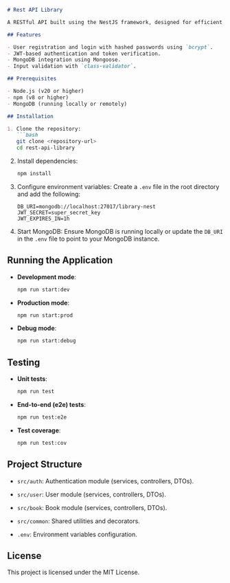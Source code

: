 ```markdown
# Rest API Library

A RESTful API built using the NestJS framework, designed for efficient and scalable server-side applications. This project includes user authentication, registration, and token-based authorization.

## Features

- User registration and login with hashed passwords using `bcrypt`.
- JWT-based authentication and token verification.
- MongoDB integration using Mongoose.
- Input validation with `class-validator`.

## Prerequisites

- Node.js (v20 or higher)
- npm (v8 or higher)
- MongoDB (running locally or remotely)

## Installation

1. Clone the repository:
   ```bash
   git clone <repository-url>
   cd rest-api-library
   ```

2. Install dependencies:
   ```bash
   npm install
   ```

3. Configure environment variables:
   Create a `.env` file in the root directory and add the following:
   ```dotenv
   DB_URI=mongodb://localhost:27017/library-nest
   JWT_SECRET=super_secret_key
   JWT_EXPIRES_IN=1h
   ```

4. Start MongoDB:
   Ensure MongoDB is running locally or update the `DB_URI` in the `.env` file to point to your MongoDB instance.

## Running the Application

- **Development mode**:
  ```bash
  npm run start:dev
  ```

- **Production mode**:
  ```bash
  npm run start:prod
  ```

- **Debug mode**:
  ```bash
  npm run start:debug
  ```

## Testing

- **Unit tests**:
  ```bash
  npm run test
  ```

- **End-to-end (e2e) tests**:
  ```bash
  npm run test:e2e
  ```

- **Test coverage**:
  ```bash
  npm run test:cov
  ```

## Project Structure

- `src/auth`: Authentication module (services, controllers, DTOs).
- `src/user`: User module (services, controllers, DTOs).
- `src/book`: Book module (services, controllers, DTOs).

- `src/common`: Shared utilities and decorators.
- `.env`: Environment variables configuration.


## License

This project is licensed under the MIT License.
```